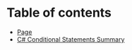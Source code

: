 # Table of contents

* [Page](README.md)
* [C# Conditional Statements Summary](c-conditional-statements-summary.md)
